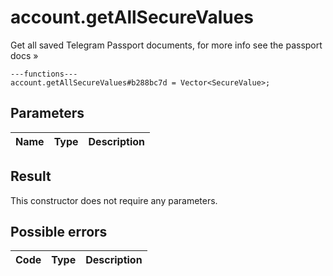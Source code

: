 # account.getAllSecureValues
Get all saved Telegram Passport documents, for more info see the passport docs »

```
---functions---
account.getAllSecureValues#b288bc7d = Vector<SecureValue>;
```

## Parameters
| Name | Type | Description |
| ---- | :----: | ----------- |


## Result
This constructor does not require any parameters.

## Possible errors
| Code | Type | Description |
| ---- | :----: | ----------- |

